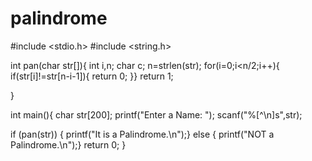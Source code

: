 # palindrome
 

#include <stdio.h>
#include <string.h>

int pan(char str[]){
    int i,n;
    char c;
    n=strlen(str);
    for(i=0;i<n/2;i++){
        if(str[i]!=str[n-i-1]){
            return 0;
        }}
      return 1;
      
}

int main(){
    char str[200];
    printf("Enter a Name: ");
    scanf("%[^\n]s",str);

   if (pan(str)) {
        printf("It is a Palindrome.\n");}
    else {
        printf("NOT a Palindrome.\n");}
        return 0;
}
